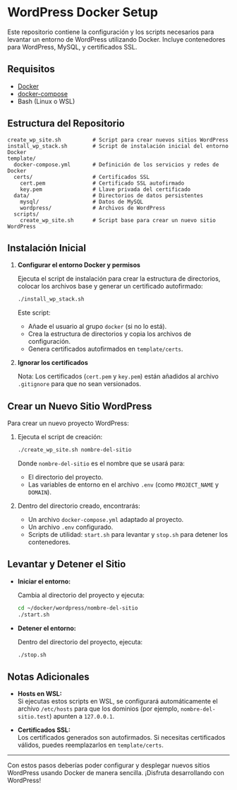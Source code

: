 # WordPress Docker Setup

Este repositorio contiene la configuración y los scripts necesarios para levantar un entorno de WordPress utilizando Docker. Incluye contenedores para WordPress, MySQL, y certificados SSL.

## Requisitos

- [Docker](https://docs.docker.com/get-docker/)
- [docker-compose](https://docs.docker.com/compose/install/)
- Bash (Linux o WSL)

## Estructura del Repositorio

```
create_wp_site.sh          # Script para crear nuevos sitios WordPress
install_wp_stack.sh        # Script de instalación inicial del entorno Docker
template/
  docker-compose.yml       # Definición de los servicios y redes de Docker
  certs/                   # Certificados SSL
    cert.pem               # Certificado SSL autofirmado
    key.pem                # Llave privada del certificado
  data/                    # Directorios de datos persistentes
    mysql/                 # Datos de MySQL
    wordpress/             # Archivos de WordPress
  scripts/
    create_wp_site.sh      # Script base para crear un nuevo sitio WordPress
```

## Instalación Inicial

1. **Configurar el entorno Docker y permisos**

   Ejecuta el script de instalación para crear la estructura de directorios, colocar los archivos base y generar un certificado autofirmado:

   ```bash
   ./install_wp_stack.sh
   ```

   Este script:
   - Añade el usuario al grupo `docker` (si no lo está).
   - Crea la estructura de directorios y copia los archivos de configuración.
   - Genera certificados autofirmados en `template/certs`.

2. **Ignorar los certificados**

   Nota: Los certificados (`cert.pem` y `key.pem`) están añadidos al archivo `.gitignore` para que no sean versionados.

## Crear un Nuevo Sitio WordPress

Para crear un nuevo proyecto WordPress:

1. Ejecuta el script de creación:

   ```bash
   ./create_wp_site.sh nombre-del-sitio
   ```

   Donde `nombre-del-sitio` es el nombre que se usará para:
   - El directorio del proyecto.
   - Las variables de entorno en el archivo `.env` (como `PROJECT_NAME` y `DOMAIN`).

2. Dentro del directorio creado, encontrarás:
   - Un archivo `docker-compose.yml` adaptado al proyecto.
   - Un archivo `.env` configurado.
   - Scripts de utilidad: `start.sh` para levantar y `stop.sh` para detener los contenedores.

## Levantar y Detener el Sitio

- **Iniciar el entorno:**

  Cambia al directorio del proyecto y ejecuta:

  ```bash
  cd ~/docker/wordpress/nombre-del-sitio
  ./start.sh
  ```

- **Detener el entorno:**

  Dentro del directorio del proyecto, ejecuta:

  ```bash
  ./stop.sh
  ```

## Notas Adicionales

- **Hosts en WSL:**  
  Si ejecutas estos scripts en WSL, se configurará automáticamente el archivo `/etc/hosts` para que los dominios (por ejemplo, `nombre-del-sitio.test`) apunten a `127.0.0.1`.

- **Certificados SSL:**  
  Los certificados generados son autofirmados. Si necesitas certificados válidos, puedes reemplazarlos en `template/certs`.

---

Con estos pasos deberías poder configurar y desplegar nuevos sitios WordPress usando Docker de manera sencilla. ¡Disfruta desarrollando con WordPress!